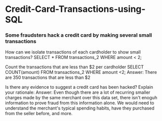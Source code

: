 # Credit-Card-Transactions-using-SQL

### Some fraudsters hack a credit card by making several small transactions

How can we isolate transactions of each cardholder to show small transactions?
SELECT *
FROM transactions_2
WHERE amount < 2;

Count the transactions that are less than $2 per cardholder
SELECT COUNT(amount) FROM transactions_2
WHERE amount <2;
Answer: There are 350 transactions that are less than $2

Is there any evidence to suggest a credit card has been hacked? Explain your rationale:
Answer: Even though there are a lot of recurring smaller charges made by the same merchant over this data set, there isn't enoguh information to prove fraud from this information alone. We would need to understand the merchant's typical spending habits, have they purchased from the seller before, and more.


